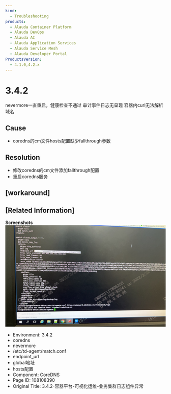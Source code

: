 ```yaml
---
kind:
  - Troubleshooting
products:
  - Alauda Container Platform
  - Alauda DevOps
  - Alauda AI
  - Alauda Application Services
  - Alauda Service Mesh
  - Alauda Developer Portal
ProductsVersion:
  - 4.1.0,4.2.x
---
```

<!-- A type of document that involves encountering a fault, diagnosing it, performing root cause analysis, and providing solutions. -->

# 3.4.2

nevermore一直重启，健康检查不通过 审计事件日志无呈现 容器内curl无法解析域名

## Cause
- coredns的cm文件hosts配置缺少fallthrough参数

## Resolution
- 修改coredns的cm文件添加fallthrough配置
- 重启coredns服务

## [workaround]

## [Related Information]
**Screenshots**
![image_1645517582701_s3qso.png](assets/3-4-2-rong-qi-ping-tai-ke-shi-hua-yun-wei-ye-wu-ji-qun-ri-zhi-zu-jian-yi-chang/image_1645517582701_s3qso.png)
- Environment: 3.4.2
- coredns
- nevermore
- /etc/td-agent/match.conf
- endpoint_url
- global地址
- hosts配置
- Component: CoreDNS
- Page ID: 108108390
- Original Title: 3.4.2-容器平台-可视化运维-业务集群日志组件异常

